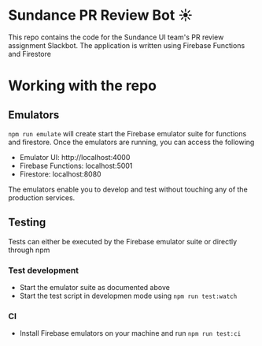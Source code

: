 # Sundance PR Review Bot ☀️

This repo contains the code for the Sundance UI team's PR review assignment Slackbot. The application is written using Firebase Functions and Firestore

# Working with the repo

## Emulators

`npm run emulate` will create start the Firebase emulator suite for functions and firestore. Once the emulators are running, you can access the following

- Emulator UI: http://localhost:4000
- Firebase Functions: localhost:5001
- Firestore: localhost:8080

The emulators enable you to develop and test without touching any of the production services.

## Testing

Tests can either be executed by the Firebase emulator suite or directly through npm

### Test development

- Start the emulator suite as documented above
- Start the test script in developmen mode using `npm run test:watch`

### CI

- Install Firebase emulators on your machine and run `npm run test:ci`
